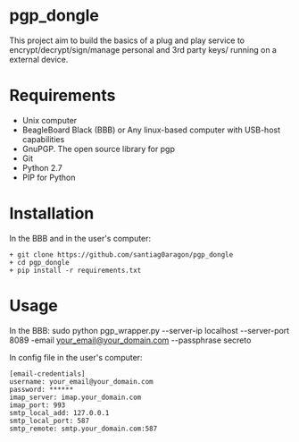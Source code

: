 # pgp_dongle
This project aim to build the basics of a plug and play service to encrypt/decrypt/sign/manage personal and 3rd party keys/ running on a external device.

# Requirements

+ Unix computer
+ BeagleBoard Black (BBB) or  Any linux-based computer with USB-host capabilities
+ GnuPGP. The open source library for pgp
+ Git
+ Python 2.7
+ PIP for Python

# Installation
In the BBB and in the user's computer:

    + git clone https://github.com/santiag0aragon/pgp_dongle
    + cd pgp_dongle
    + pip install -r requirements.txt


# Usage
In the BBB:
    sudo python pgp_wrapper.py --server-ip localhost --server-port 8089 -email your_email@your_domain.com --passphrase secreto

In config file in the user's computer:

    [email-credentials]
    username: your_email@your_domain.com
    password: ******
    imap_server: imap.your_domain.com
    imap_port: 993
    smtp_local_add: 127.0.0.1
    smtp_local_port: 587
    smtp_remote: smtp.your_domain.com:587


